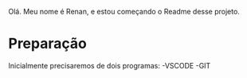 Olá. Meu nome é Renan, e estou começando o Readme desse projeto.

# Preparação
Inicialmente precisaremos de dois programas:
-VSCODE
-GIT

